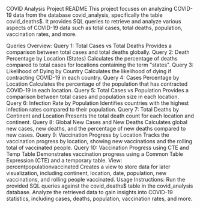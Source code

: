 COVID Analysis Project README
This project focuses on analyzing COVID-19 data from the database covid_analysis, specifically the table covid_deaths$. It provides SQL queries to retrieve and analyze various aspects of COVID-19 data such as total cases, total deaths, population, vaccination rates, and more.

Queries Overview:
Query 1: Total Cases vs Total Deaths
Provides a comparison between total cases and total deaths globally.
Query 2: Death Percentage by Location (States)
Calculates the percentage of deaths compared to total cases for locations containing the term "states".
Query 3: Likelihood of Dying by Country
Calculates the likelihood of dying if contracting COVID-19 in each country.
Query 4: Cases Percentage by Location
Calculates the percentage of the population that has contracted COVID-19 in each location.
Query 5: Total Cases vs Population
Provides a comparison between total cases and population size in each location.
Query 6: Infection Rate by Population
Identifies countries with the highest infection rates compared to their population.
Query 7: Total Deaths by Continent and Location
Presents the total death count for each location and continent.
Query 8: Global New Cases and New Deaths
Calculates global new cases, new deaths, and the percentage of new deaths compared to new cases.
Query 9: Vaccination Progress by Location
Tracks the vaccination progress by location, showing new vaccinations and the rolling total of vaccinated people.
Query 10: Vaccination Progress using CTE and Temp Table
Demonstrates vaccination progress using a Common Table Expression (CTE) and a temporary table.
View: percentpopulationvaccinated
Creates a view to store data for later visualization, including continent, location, date, population, new vaccinations, and rolling people vaccinated.
Usage Instructions:
Run the provided SQL queries against the covid_deaths$ table in the covid_analysis database.
Analyze the retrieved data to gain insights into COVID-19 statistics, including cases, deaths, population, vaccination rates, and more.